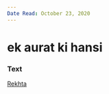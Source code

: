 ```yaml
---
Date Read: October 23, 2020
---
```


# ek aurat ki hansi

### Text
[Rekhta](https://www.rekhta.org/nazms/ek-aurat-kii-hansii-pathriile-kohsaar-ke-gaate-chashmon-men-fahmida-riaz-nazms?lang=ur)

